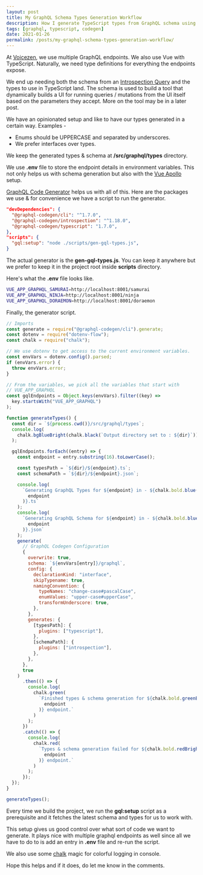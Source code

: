 ```yaml
---
layout: post
title: My GraphQL Schema Types Generation Workflow
description: How I generate TypeScript types from GraphQL schema using codegen
tags: [graphql, typescript, codegen]
date: 2021-01-26
permalink: /posts/my-graphql-schema-types-generation-workflow/
---
```


At [Voicezen](https://voicezen.ai), we use multiple GraphQL endpoints. We also use Vue with TypeScript. Naturally, we need type definitions for everything the endpoints expose.

We end up needing both the schema from an [Introspection Query](https://graphql.org/learn/introspection/) and the types to use in TypeScript land. The schema is used to build a tool that dynamically builds a UI for running queries / mutations from the UI itself based on the parameters they accept. More on the tool may be in a later post.

We have an opinionated setup and like to have our types generated in a certain way. Examples -

- Enums should be UPPERCASE and separated by underscores.
- We prefer interfaces over types.

We keep the generated types & schema at **/src/graphql/types** directory.

We use **.env** file to store the endpoint details in environment variables. This not only helps us with schema generation but also with the [Vue Apollo](https://apollo.vuejs.org/) setup.

[GraphQL Code Generator](https://graphql-code-generator.com/) helps us with all of this. Here are the packages we use & for convenience we have a script to run the generator.

```json
"devDependencies": {
  "@graphql-codegen/cli": "^1.7.0",
  "@graphql-codegen/introspection": "^1.18.0",
  "@graphql-codegen/typescript": "1.7.0",
},
"scripts": {
  "gql:setup": "node ./scripts/gen-gql-types.js",
}
```

The actual generator is the **gen-gql-types.js**. You can keep it anywhere but we prefer to keep it in the project root inside **scripts** directory.

Here's what the **.env** file looks like.

```bash
VUE_APP_GRAPHQL_SAMURAI=http://localhost:8001/samurai
VUE_APP_GRAPHQL_NINJA=http://localhost:8001/ninja
VUE_APP_GRAPHQL_DORAEMON=http://localhost:8001/doraemon
```

Finally, the generator script.

```js
// Imports
const generate = require("@graphql-codegen/cli").generate;
const dotenv = require("dotenv-flow");
const chalk = require("chalk");

// We use dotenv to get access to the current environment variables.
const envVars = dotenv.config().parsed;
if (envVars.error) {
  throw envVars.error;
}

// From the variables, we pick all the variables that start with
// VUE_APP_GRAPHQL
const gqlEndpoints = Object.keys(envVars).filter((key) =>
  key.startsWith("VUE_APP_GRAPHQL")
);

function generateTypes() {
  const dir = `${process.cwd()}/src/graphql/types`;
  console.log(
    chalk.bgBlueBright(chalk.black(`Output directory set to : ${dir}`))
  );

  gqlEndpoints.forEach((entry) => {
    const endpoint = entry.substring(16).toLowerCase();

    const typesPath = `${dir}/${endpoint}.ts`;
    const schemaPath = `${dir}/${endpoint}.json`;

    console.log(
      `Generating GraphQL Types for ${endpoint} in - ${chalk.bold.blue(
        endpoint
      )}.ts`
    );
    console.log(
      `Generating GraphQL Schema for ${endpoint} in - ${chalk.bold.blue(
        endpoint
      )}.json`
    );
    generate(
      // GraphQL Codegen Configuration
      {
        overwrite: true,
        schema: `${envVars[entry]}/graphql`,
        config: {
          declarationKind: "interface",
          skipTypename: true,
          namingConvention: {
            typeNames: "change-case#pascalCase",
            enumValues: "upper-case#upperCase",
            transformUnderscore: true,
          },
        },
        generates: {
          [typesPath]: {
            plugins: ["typescript"],
          },
          [schemaPath]: {
            plugins: ["introspection"],
          },
        },
      },
      true
    )
      .then(() => {
        console.log(
          chalk.green(
            `Finished types & schema generation for ${chalk.bold.greenBright(
              endpoint
            )} endpoint.`
          )
        );
      })
      .catch(() => {
        console.log(
          chalk.red(
            `Types & schema generation failed for ${chalk.bold.redBright(
              endpoint
            )} endpoint.`
          )
        );
      });
  });
}

generateTypes();
```

Every time we build the project, we run the **gql:setup** script as a prerequisite and it fetches the latest schema and types for us to work with.

This setup gives us good control over what sort of code we want to generate. It plays nice with multiple graphql endpoints as well since all we have to do to is add an entry in **.env** file and re-run the script.

We also use some [chalk](https://www.npmjs.com/package/chalk) magic for colorful logging in console.

Hope this helps and if it does, do let me know in the comments.
